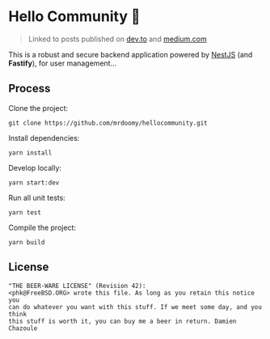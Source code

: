 # Hello Community 👋

> Linked to posts published on [dev.to](https://dev.to/mrdoomy/building-a-robust-backend-server-with-nestjs-29bf) and [medium.com](https://link.medium.com/EEdOwMrrDkb)

This is a robust and secure backend application powered by [NestJS](https://nestjs.com) (and **Fastify**), for user management...

## Process

Clone the project:

```
git clone https://github.com/mrdoomy/hellocommunity.git
```

Install dependencies:

```
yarn install
```

Develop locally:

```
yarn start:dev
```

Run all unit tests:

```
yarn test
```

Compile the project:

```
yarn build
```

## License

```
"THE BEER-WARE LICENSE" (Revision 42):
<phk@FreeBSD.ORG> wrote this file. As long as you retain this notice you
can do whatever you want with this stuff. If we meet some day, and you think
this stuff is worth it, you can buy me a beer in return. Damien Chazoule
```
